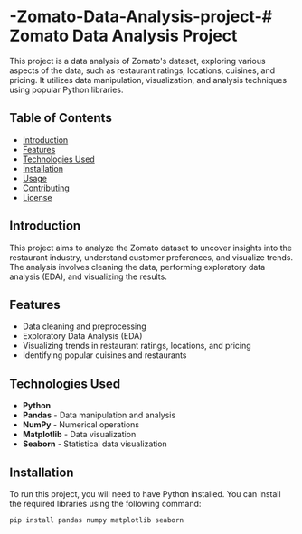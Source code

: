 # -Zomato-Data-Analysis-project-# Zomato Data Analysis Project

This project is a data analysis of Zomato's dataset, exploring various aspects of the data, such as restaurant ratings, locations, cuisines, and pricing. It utilizes data manipulation, visualization, and analysis techniques using popular Python libraries.

## Table of Contents
- [Introduction](#introduction)
- [Features](#features)
- [Technologies Used](#technologies-used)
- [Installation](#installation)
- [Usage](#usage)
- [Contributing](#contributing)
- [License](#license)

## Introduction
This project aims to analyze the Zomato dataset to uncover insights into the restaurant industry, understand customer preferences, and visualize trends. The analysis involves cleaning the data, performing exploratory data analysis (EDA), and visualizing the results.

## Features
- Data cleaning and preprocessing
- Exploratory Data Analysis (EDA)
- Visualizing trends in restaurant ratings, locations, and pricing
- Identifying popular cuisines and restaurants

## Technologies Used
- **Python** 
- **Pandas** - Data manipulation and analysis
- **NumPy** - Numerical operations
- **Matplotlib** - Data visualization
- **Seaborn** - Statistical data visualization

## Installation
To run this project, you will need to have Python installed. You can install the required libraries using the following command:

```bash
pip install pandas numpy matplotlib seaborn
